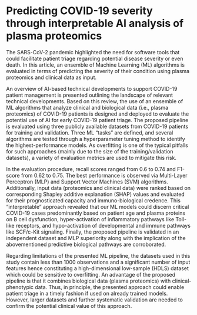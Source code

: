 # Predicting COVID-19 severity through interpretable AI analysis of plasma proteomics

The SARS-CoV-2 pandemic highlighted the need for software tools that could facilitate patient triage regarding potential disease severity or even death. In this article, an ensemble of Machine Learning (ML) algorithms is evaluated in terms of predicting the severity of their condition using plasma proteomics and clinical data as input.

An overview of AI-based technical developments to support COVID-19 patient management is presented outlining the landscape of relevant technical developments. Based on this review, the use of an ensemble of ML algorithms that analyze clinical and biological data (i.e., plasma proteomics) of COVID-19 patients is designed and deployed to evaluate the potential use of AI for early COVID-19 patient triage. The proposed pipeline is evaluated using three publicly available datasets from COVID-19 patients for training and validation. Three ML “tasks” are defined, and several algorithms are tested through a hyperparameter tuning method to identify the highest-performance models. As overfitting is one of the typical pitfalls for such approaches (mainly due to the size of the training/validation datasets), a variety of evaluation metrics are used to mitigate this risk.

In the evaluation procedure, recall scores ranged from 0.6 to 0.74 and F1-score from 0.62 to 0.75. The best performance is observed via Multi-Layer Perceptron (MLP) and Support Vector Machines (SVM) algorithms. Additionally, input data (proteomics and clinical data) were ranked based on corresponding Shapley additive explanation (SHAP) values and evaluated for their prognosticated capacity and immuno-biological credence. This “interpretable” approach revealed that our ML models could discern critical COVID-19 cases predominantly based on patient age and plasma proteins on B cell dysfunction, hyper-activation of inflammatory pathways like Toll-like receptors, and hypo-activation of developmental and immune pathways like SCF/c-Kit signaling. Finally, the proposed pipeline is validated in an independent dataset and MLP superiority along with the implication of the abovementioned predictive biological pathways are corroborated.

Regarding limitations of the presented ML pipeline, the datasets used in this study contain less than 1000 observations and a significant number of input features hence constituting a high-dimensional low-sample (HDLS) dataset which could be sensitive to overfitting. An advantage of the proposed pipeline is that it combines biological data (plasma proteomics) with clinical-phenotypic data. Thus, in principle, the presented approach could enable patient triage in a timely fashion if used on already trained models. However, larger datasets and further systematic validation are needed to confirm the potential clinical value of this approach. 

